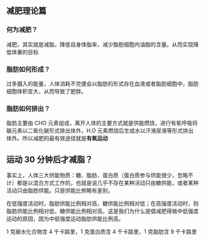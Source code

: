 ## 减肥理论篇

### 何为减肥？

减肥，其实就是减脂，降低自身体脂率，减少脂肪细胞内油脂的含量。从而实现降低体重的目标

### 脂肪如何形成？

过多摄入的能量，人体消耗不完便会以脂肪的形式存在血液或者脂肪细胞中，脂肪细胞体积变大，从而导致了肥胖。

### 脂肪如何排出？

脂肪主要由 CHO 元素组成，离开人体的主要方式就是供能燃烧，进行有氧呼吸将碳元素以二氧化碳形式排出体外，H.O 元素燃烧后生成水以汗液尿液等形式排出体外。所以减肥的最有效途径就是**有氧运动**

## 运动 30 分钟后才减脂？

事实上，人体三大供能物质：糖、脂肪、蛋白质（蛋白质参与供能很少，忽略不计）都是以混合方式工作的，也就是说几乎不存在某种活动只由糖供能，或者某种活动只由脂肪供能。只是供能比例略有差别。

在低强度活动时，脂肪供能比例相对高，糖供能比例相对低；在高强度活动时，则脂肪供能比例相对低，糖供能比例相对高。这是我们为什么提倡减肥得做中低强度运动的原因，因为中低强度运动脂肪供能比例高。

1 克碳水化合物含 4 千卡路里，1 克蛋白质含 4 千卡路里，1 克脂肪含 9 千卡路里
